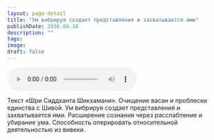 ```yaml
---
layout: page-detail
title: "Ум вибрируя создает представления и захватывается ими"
publishDate: 2016.04.18
description: ""
tags:
image:
draft: false
---
```


<audio title="2016.04.18 - Ум вибрируя создает представления и захватывается ими.mp3" src="https://filer-api.advayta.org/v1.0/public/files/73815" controls=""></audio>

 Текст «Шри Сиддханта Шикхамани». Очищение васан и проблески единства с Шивой. Ум вибрируя создает представления и захватывается ими. Расширение сознания через расслабление и убирание ума. Способность оперировать относительной деятельностью из вивеки. 

  
